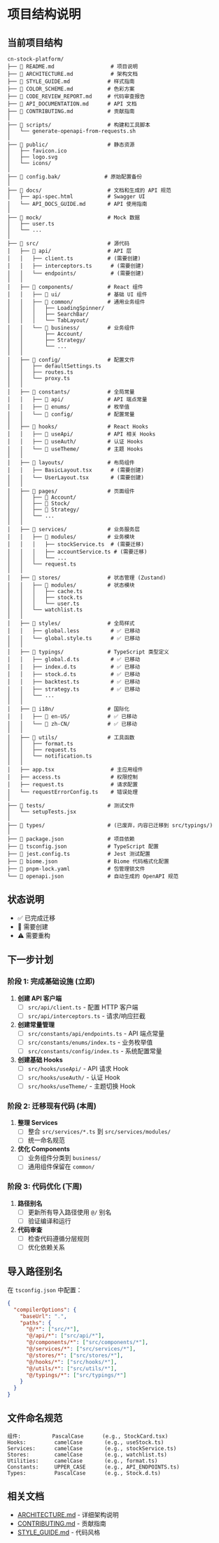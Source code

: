 # 项目结构说明

## 当前项目结构

```
cn-stock-platform/
├── 📄 README.md                  # 项目说明
├── 📄 ARCHITECTURE.md            # 架构文档
├── 📄 STYLE_GUIDE.md            # 样式指南
├── 📄 COLOR_SCHEME.md           # 色彩方案
├── 📄 CODE_REVIEW_REPORT.md     # 代码审查报告
├── 📄 API_DOCUMENTATION.md      # API 文档
├── 📄 CONTRIBUTING.md           # 贡献指南
│
├── 📁 scripts/                  # 构建和工具脚本
│   └── generate-openapi-from-requests.sh
│
├── 📁 public/                   # 静态资源
│   ├── favicon.ico
│   ├── logo.svg
│   └── icons/
│
├── 📁 config.bak/              # 原始配置备份
│
├── 📁 docs/                     # 文档和生成的 API 规范
│   ├── api-spec.html           # Swagger UI
│   └── API_DOCS_GUIDE.md       # API 使用指南
│
├── 📁 mock/                     # Mock 数据
│   ├── user.ts
│   └── ...
│
├── 📁 src/                      # 源代码
│   ├── 📁 api/                  # API 层
│   │   ├── client.ts           # (需要创建)
│   │   ├── interceptors.ts      # (需要创建)
│   │   └── endpoints/           # (需要创建)
│   │
│   ├── 📁 components/           # React 组件
│   │   ├── 📁 ui/               # 基础 UI 组件
│   │   ├── 📁 common/           # 通用业务组件
│   │   │   ├── LoadingSpinner/
│   │   │   ├── SearchBar/
│   │   │   └── TabLayout/
│   │   └── 📁 business/         # 业务组件
│   │       ├── Account/
│   │       ├── Strategy/
│   │       └── ...
│   │
│   ├── 📁 config/               # 配置文件
│   │   ├── defaultSettings.ts
│   │   ├── routes.ts
│   │   └── proxy.ts
│   │
│   ├── 📁 constants/            # 全局常量
│   │   ├── 📁 api/              # API 端点常量
│   │   ├── 📁 enums/            # 枚举值
│   │   └── 📁 config/           # 配置常量
│   │
│   ├── 📁 hooks/                # React Hooks
│   │   ├── 📁 useApi/           # API 相关 Hooks
│   │   ├── 📁 useAuth/          # 认证 Hooks
│   │   └── 📁 useTheme/         # 主题 Hooks
│   │
│   ├── 📁 layouts/              # 布局组件
│   │   ├── BasicLayout.tsx      # (需要创建)
│   │   └── UserLayout.tsx       # (需要创建)
│   │
│   ├── 📁 pages/                # 页面组件
│   │   ├── 📁 Account/
│   │   ├── 📁 Stock/
│   │   ├── 📁 Strategy/
│   │   └── ...
│   │
│   ├── 📁 services/             # 业务服务层
│   │   ├── 📁 modules/          # 业务模块
│   │   │   ├── stockService.ts  # (需要迁移)
│   │   │   ├── accountService.ts # (需要迁移)
│   │   │   └── ...
│   │   └── request.ts
│   │
│   ├── 📁 stores/               # 状态管理 (Zustand)
│   │   ├── 📁 modules/          # 状态模块
│   │   │   ├── cache.ts
│   │   │   ├── stock.ts
│   │   │   └── user.ts
│   │   └── watchlist.ts
│   │
│   ├── 📁 styles/               # 全局样式
│   │   ├── global.less          # ✅ 已移动
│   │   └── global.style.ts      # ✅ 已移动
│   │
│   ├── 📁 typings/              # TypeScript 类型定义
│   │   ├── global.d.ts          # ✅ 已移动
│   │   ├── index.d.ts           # ✅ 已移动
│   │   ├── stock.d.ts           # ✅ 已移动
│   │   ├── backtest.ts          # ✅ 已移动
│   │   ├── strategy.ts          # ✅ 已移动
│   │   └── ...
│   │
│   ├── 📁 i18n/                 # 国际化
│   │   ├── 📁 en-US/            # ✅ 已移动
│   │   └── 📁 zh-CN/            # ✅ 已移动
│   │
│   ├── 📁 utils/                # 工具函数
│   │   ├── format.ts
│   │   ├── request.ts
│   │   └── notification.ts
│   │
│   ├── app.tsx                  # 主应用组件
│   ├── access.ts                # 权限控制
│   ├── request.ts               # 请求配置
│   └── requestErrorConfig.ts    # 错误处理
│
├── 📁 tests/                    # 测试文件
│   └── setupTests.jsx
│
├── 📁 types/                    # (已废弃，内容已迁移到 src/typings/)
│
├── 📄 package.json              # 项目依赖
├── 📄 tsconfig.json             # TypeScript 配置
├── 📄 jest.config.ts            # Jest 测试配置
├── 📄 biome.json                # Biome 代码格式化配置
├── 📄 pnpm-lock.yaml            # 包管理锁文件
└── 📄 openapi.json              # 自动生成的 OpenAPI 规范
```

## 状态说明

- ✅ 已完成迁移
- 📝 需要创建
- ⚠️  需要重构

## 下一步计划

### 阶段 1: 完成基础设施 (立即)

1. **创建 API 客户端**
   - [ ] `src/api/client.ts` - 配置 HTTP 客户端
   - [ ] `src/api/interceptors.ts` - 请求/响应拦截

2. **创建常量管理**
   - [ ] `src/constants/api/endpoints.ts` - API 端点常量
   - [ ] `src/constants/enums/index.ts` - 业务枚举值
   - [ ] `src/constants/config/index.ts` - 系统配置常量

3. **创建基础 Hooks**
   - [ ] `src/hooks/useApi/` - API 请求 Hook
   - [ ] `src/hooks/useAuth/` - 认证 Hook
   - [ ] `src/hooks/useTheme/` - 主题切换 Hook

### 阶段 2: 迁移现有代码 (本周)

1. **整理 Services**
   - [ ] 整合 `src/services/*.ts` 到 `src/services/modules/`
   - [ ] 统一命名规范

2. **优化 Components**
   - [ ] 业务组件分类到 `business/`
   - [ ] 通用组件保留在 `common/`

### 阶段 3: 代码优化 (下周)

1. **路径别名**
   - [ ] 更新所有导入路径使用 `@/` 别名
   - [ ] 验证编译和运行

2. **代码审查**
   - [ ] 检查代码遵循分层规则
   - [ ] 优化依赖关系

## 导入路径别名

在 `tsconfig.json` 中配置：

```json
{
  "compilerOptions": {
    "baseUrl": ".",
    "paths": {
      "@/*": ["src/*"],
      "@/api/*": ["src/api/*"],
      "@/components/*": ["src/components/*"],
      "@/services/*": ["src/services/*"],
      "@/stores/*": ["src/stores/*"],
      "@/hooks/*": ["src/hooks/*"],
      "@/utils/*": ["src/utils/*"],
      "@/typings/*": ["src/typings/*"]
    }
  }
}
```

## 文件命名规范

```
组件:          PascalCase      (e.g., StockCard.tsx)
Hooks:         camelCase       (e.g., useStock.ts)
Services:      camelCase       (e.g., stockService.ts)
Stores:        camelCase       (e.g., watchlist.ts)
Utilities:     camelCase       (e.g., format.ts)
Constants:     UPPER_CASE      (e.g., API_ENDPOINTS.ts)
Types:         PascalCase      (e.g., Stock.d.ts)
```

## 相关文档

- [ARCHITECTURE.md](./ARCHITECTURE.md) - 详细架构说明
- [CONTRIBUTING.md](./CONTRIBUTING.md) - 贡献指南
- [STYLE_GUIDE.md](./STYLE_GUIDE.md) - 代码风格

